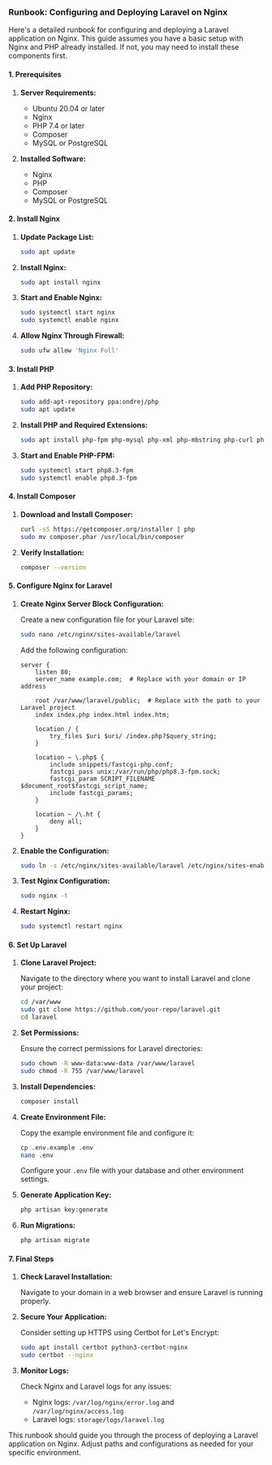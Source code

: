### Runbook: Configuring and Deploying Laravel on Nginx

Here's a detailed runbook for configuring and deploying a Laravel application on Nginx. This guide assumes you have a basic setup with Nginx and PHP already installed. If not, you may need to install these components first.

#### **1. Prerequisites**

1. **Server Requirements:**
   - Ubuntu 20.04 or later
   - Nginx
   - PHP 7.4 or later
   - Composer
   - MySQL or PostgreSQL

2. **Installed Software:**
   - Nginx
   - PHP
   - Composer
   - MySQL or PostgreSQL

#### **2. Install Nginx**

1. **Update Package List:**

   ```bash
   sudo apt update
   ```

2. **Install Nginx:**

   ```bash
   sudo apt install nginx
   ```

3. **Start and Enable Nginx:**

   ```bash
   sudo systemctl start nginx
   sudo systemctl enable nginx
   ```

4. **Allow Nginx Through Firewall:**

   ```bash
   sudo ufw allow 'Nginx Full'
   ```

#### **3. Install PHP**

1. **Add PHP Repository:**

   ```bash
   sudo add-apt-repository ppa:ondrej/php
   sudo apt update
   ```

2. **Install PHP and Required Extensions:**

   ```bash
   sudo apt install php-fpm php-mysql php-xml php-mbstring php-curl php-zip
   ```

3. **Start and Enable PHP-FPM:**

   ```bash
   sudo systemctl start php8.3-fpm
   sudo systemctl enable php8.3-fpm
   ```

#### **4. Install Composer**

1. **Download and Install Composer:**

   ```bash
   curl -sS https://getcomposer.org/installer | php
   sudo mv composer.phar /usr/local/bin/composer
   ```

2. **Verify Installation:**

   ```bash
   composer --version
   ```

#### **5. Configure Nginx for Laravel**

1. **Create Nginx Server Block Configuration:**

   Create a new configuration file for your Laravel site:

   ```bash
   sudo nano /etc/nginx/sites-available/laravel
   ```

   Add the following configuration:

   ```nginx
   server {
       listen 80;
       server_name example.com;  # Replace with your domain or IP address

       root /var/www/laravel/public;  # Replace with the path to your Laravel project
       index index.php index.html index.htm;

       location / {
           try_files $uri $uri/ /index.php?$query_string;
       }

       location ~ \.php$ {
           include snippets/fastcgi-php.conf;
           fastcgi_pass unix:/var/run/php/php8.3-fpm.sock;
           fastcgi_param SCRIPT_FILENAME $document_root$fastcgi_script_name;
           include fastcgi_params;
       }

       location ~ /\.ht {
           deny all;
       }
   }
   ```

2. **Enable the Configuration:**

   ```bash
   sudo ln -s /etc/nginx/sites-available/laravel /etc/nginx/sites-enabled/
   ```

3. **Test Nginx Configuration:**

   ```bash
   sudo nginx -t
   ```

4. **Restart Nginx:**

   ```bash
   sudo systemctl restart nginx
   ```

#### **6. Set Up Laravel**

1. **Clone Laravel Project:**

   Navigate to the directory where you want to install Laravel and clone your project:

   ```bash
   cd /var/www
   sudo git clone https://github.com/your-repo/laravel.git
   cd laravel
   ```

2. **Set Permissions:**

   Ensure the correct permissions for Laravel directories:

   ```bash
   sudo chown -R www-data:www-data /var/www/laravel
   sudo chmod -R 755 /var/www/laravel
   ```

3. **Install Dependencies:**

   ```bash
   composer install
   ```

4. **Create Environment File:**

   Copy the example environment file and configure it:

   ```bash
   cp .env.example .env
   nano .env
   ```

   Configure your `.env` file with your database and other environment settings.

5. **Generate Application Key:**

   ```bash
   php artisan key:generate
   ```

6. **Run Migrations:**

   ```bash
   php artisan migrate
   ```

#### **7. Final Steps**

1. **Check Laravel Installation:**

   Navigate to your domain in a web browser and ensure Laravel is running properly.

2. **Secure Your Application:**

   Consider setting up HTTPS using Certbot for Let's Encrypt:

   ```bash
   sudo apt install certbot python3-certbot-nginx
   sudo certbot --nginx
   ```

3. **Monitor Logs:**

   Check Nginx and Laravel logs for any issues:
   - Nginx logs: `/var/log/nginx/error.log` and `/var/log/nginx/access.log`
   - Laravel logs: `storage/logs/laravel.log`

This runbook should guide you through the process of deploying a Laravel application on Nginx. Adjust paths and configurations as needed for your specific environment.
